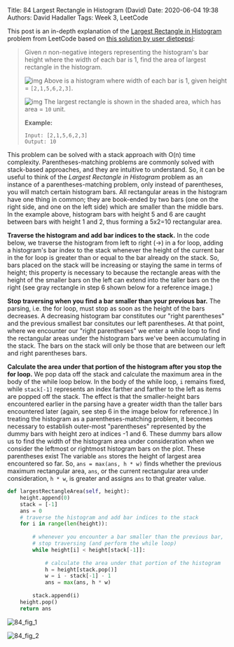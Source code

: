 Title: 84 Largest Rectangle in Histogram (David)
Date: 2020-06-04 19:38
Authors: David Hadaller
Tags: Week 3, LeetCode



This post is an in-depth explanation of the [Largest Rectangle in Histogram](https://leetcode.com/problems/largest-rectangle-in-histogram/description/) problem from LeetCode based on [this solution by user dietpepsi](https://leetcode.com/problems/largest-rectangle-in-histogram/discuss/28917/AC-Python-clean-solution-using-stack-76ms):

>Given *n* non-negative integers representing the histogram's  bar height where the width of each bar is 1, find the area of largest  rectangle in the histogram.
>
> 
>
>![img]({filename}/images/84_histogram.png)
> Above is a histogram where width of each bar is 1, given height = `[2,1,5,6,2,3]`.
>
> 
>
>![img]({filename}/images/84_histogram_area.png)
> The largest rectangle is shown in the shaded area, which has area = `10` unit.
>
>
>
>**Example:**
>
>```
>Input: [2,1,5,6,2,3]
>Output: 10
>```



This problem can be solved with a stack approach with O(n) time complexity. Parentheses-matching problems are commonly solved with stack-based approaches, and they are intuitive to understand. So, it can be useful to think of the *Largest Rectangle in Histogram* problem as an instance of a parentheses-matching problem, only instead of parentheses, you will match certain histogram bars. All rectangular areas in the histogram have one thing in common; they are book-ended by two bars (one on the right side, and one on the left side) which are smaller than the middle bars. In the example above, histogram bars with height 5 and 6 are caught between bars with height 1 and 2, thus forming a 5x2=10 rectangular area.

**Traverse the histogram and add bar indices to the stack.** In the code below, we traverse the histogram from left to right (→) in a for loop, adding a histogram's bar index to the stack whenever the height of the current  bar in the for loop is greater than or equal to the bar already on the stack.  So, bars placed on the stack will be increasing or staying the same in terms of height; this property is necessary to because the rectangle areas with the height of the smaller bars on the left can extend into the taller bars on the right (see gray rectangle in step 6 shown below for a reference image.)

**Stop traversing when you find a bar smaller than your previous bar.** The parsing, i.e. the for loop, must stop as soon as the height of the bars decreases. A decreasing histogram bar constitutes our "right parentheses" and the previous smallest bar consitutes our left parentheses. At that point, where we encounter our "right parentheses" we enter a while loop to find the rectangular areas under the histogram bars we've been accumulating in the stack. The bars on the stack will only be those that are between our left and right parentheses bars. 

**Calculate the area under that portion of the histogram after you stop the for loop.** We pop data off the stack and calculate the maximum area in the body of the while loop below. In the body of the while loop, `i` remains fixed, while `stack[-1]` represents an index farther and farther to the left as items are popped off the stack. The effect is that the smaller-height bars encountered earlier in the parsing have a greater width than the taller bars encountered later (again, see step 6 in the image below for reference.) In treating the histogram as a parentheses-matching problem, it becomes necessary to establish outer-most "parentheses" represented by the dummy bars with height zero at indices -1 and 6. These dummy bars allow us to find the width of the histogram area under consideration when we consider the leftmost or rightmost histogram bars on the plot. These parentheses exist   The variable `ans` stores the height of largest area encountered so far. So,  `ans = max(ans, h * w)` finds whether the previous maximum rectangular area,  `ans`,  or the current rectangular area under consideration, `h * w`, is greater and assigns `ans` to that greater value. 

```python
def largestRectangleArea(self, height):
    height.append(0)
    stack = [-1]
    ans = 0
    # traverse the histogram and add bar indices to the stack
    for i in range(len(height)):
      	
        # whenever you encounter a bar smaller than the previous bar, 
        # stop traversing (and perform the while loop) 
        while height[i] < height[stack[-1]]:
          	
            # calculate the area under that portion of the histogram 
            h = height[stack.pop()]
            w = i - stack[-1] - 1
            ans = max(ans, h * w)
            
        stack.append(i)
    height.pop()
    return ans
```




![84_fig_1]({filename}/images/84_fig_1.jpg)

![84_fig_2]({filename}/images/84_fig_2.jpg)